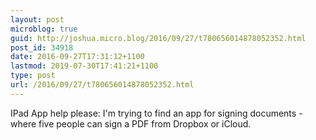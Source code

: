 ```yaml
---
layout: post
microblog: true
guid: http://joshua.micro.blog/2016/09/27/t780656014878052352.html
post_id: 34918
date: 2016-09-27T17:31:12+1100
lastmod: 2019-07-30T17:41:21+1100
type: post
url: /2016/09/27/t780656014878052352.html
---
```

IPad App help please: I'm trying to find an app for signing documents - where five people can sign a PDF from Dropbox or iCloud.
